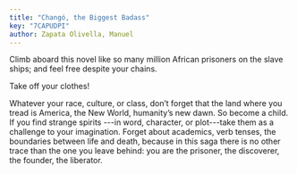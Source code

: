 ```yaml
---
title: "Changó, the Biggest Badass"
key: "7CAPUDPI"
author: Zapata Olivella, Manuel
---
```

<div data-schema-version="8"><p>Climb aboard this novel like so many million African prisoners on the slave ships; and feel free despite your chains.</p> <p>Take off your clothes!</p> <p>Whatever your race, culture, or class, don’t forget that the land where you tread is America, the New World, humanity’s new dawn. So become a child. If you find strange spirits ---in word, character, or plot---take them as a challenge to your imagination. Forget about academics, verb tenses, the boundaries between life and death, because in this saga there is no other trace than the one you leave behind: you are the prisoner, the discoverer, the founder, the liberator. </p> </div>